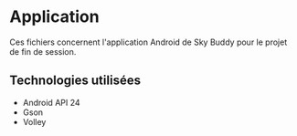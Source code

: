 # Application

Ces fichiers concernent l'application Android de Sky Buddy pour le projet de fin de session.

## Technologies utilisées

* Android API 24
* Gson
* Volley